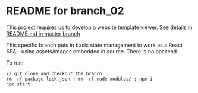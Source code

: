 # README for branch_02 #

This project requires us to develop a website template viewer. See details in [README.md in master branch](https://github.com/bganguly/siemens-coding-project/tree/master#readme) 

This specific branch puts in basic state management to work as a React SPA - using assets/images embedded in source. There is no backend.

To run:
```
// git clone and checkout the branch
rm -rf package-lock.json ; rm -rf node-modules/ ; npm i
npm start
```